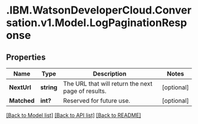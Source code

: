 # .IBM.WatsonDeveloperCloud.Conversation.v1.Model.LogPaginationResponse
## Properties

Name | Type | Description | Notes
------------ | ------------- | ------------- | -------------
**NextUrl** | **string** | The URL that will return the next page of results. | [optional] 
**Matched** | **int?** | Reserved for future use. | [optional] 

[[Back to Model list]](../README.md#documentation-for-models) [[Back to API list]](../README.md#documentation-for-api-endpoints) [[Back to README]](../README.md)

